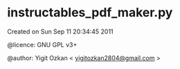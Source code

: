 instructables_pdf_maker.py
==
Created on Sun Sep 11 20:34:45 2011

@licence: GNU GPL v3+

@author: Yigit Ozkan < yigitozkan2804@gmail.com >
